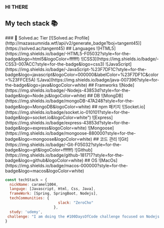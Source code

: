 ### HI THERE 
<h2> My tech stack 📚 </h2>
### 🏅 Solved.ac Tier
[![Solved.ac Profile](http://mazassumnida.wtf/api/v2/generate_badge?boj=tangent45)](https://solved.ac/tangent45)
## Languages
![HTML5](https://img.shields.io/badge/-HTML5-F05032?style=for-the-badge&logo=html5&logoColor=ffffff)
![CSS3](https://img.shields.io/badge/-CSS3-007ACC?style=for-the-badge&logo=css3)
![JavaScript](https://img.shields.io/badge/-JavaScript-%23F7DF1C?style=for-the-badge&logo=javascript&logoColor=000000&labelColor=%23F7DF1C&color=%23FFCE5A)
![Java](https://img.shields.io/badge/java-007396?style=for-the-badge&logo=java&logoColor=white)
<!-- ![TypeScript](https://img.shields.io/badge/-TypeScript-007ACC?style=for-the-badge&logo=typescript&logoColor=white) -->
<!-- ![React](https://img.shields.io/badge/-React-222222?style=for-the-badge&logo=react) -->
## Framworks
![Node](https://img.shields.io/badge/-Nodejs-43853d?style=for-the-badge&logo=Node.js&logoColor=white)
<!-- ![Docker](https://img.shields.io/badge/-Docker-46a2f1?style=for-the-badge&logo=Docker&logoColor=white) -->
## DB
![MongDB](https://img.shields.io/badge/mongoDB-47A248?style=for-the-badge&logo=MongoDB&logoColor=white)
## npm 패키지
![Socket.io](https://img.shields.io/badge/socket.io-010101?style=for-the-badge&logo=socket.io&logoColor=white")
![Express](https://img.shields.io/badge/express-43853d?style=for-the-badge&logo=express&logoColor=white)
![Mongoose](https://img.shields.io/badge/mongoose-880000?style=for-the-badge&logo=mongoose&logoColor=white)
## 코드 관리
![Git](https://img.shields.io/badge/-Git-F05032?style=for-the-badge&logo=git&logoColor=ffffff)
![Github](https://img.shields.io/badge/github-181717?style=for-the-badge&logo=github&logoColor=white)
## OS
![MacOs](https://img.shields.io/badge/macos-000000?style=for-the-badge&logo=macos&logoColor=white)

<br/>

```javascript
const techStack = {
  nickName: caramel1004,
  languge: [Javascript, Html, Css, Java],
  frameWork: [Spring, SpringBoot, Nodejs],
  techCommunities: {
                        slack: "ZeroCho"
                      },
  study: 'udemy',
 challenge: "I am doing the #100DaysOfCode challenge focused on Nodejs and JavaScript!!"
}
```
